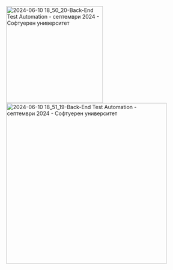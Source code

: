 <img width="257" alt="2024-06-10 18_50_20-Back-End Test Automation - септември 2024 - Софтуерен университет" src="https://github.com/svetlanasieber/Software-Engineering--Path-SoftUni/assets/135451084/72c026c8-8264-4bdb-b0fa-f4c166136e50">
<img width="427" alt="2024-06-10 18_51_19-Back-End Test Automation - септември 2024 - Софтуерен университет" src="https://github.com/svetlanasieber/Software-Engineering--Path-SoftUni/assets/135451084/21eee21d-f44c-4a91-9a2e-d983ad6de4dc">
